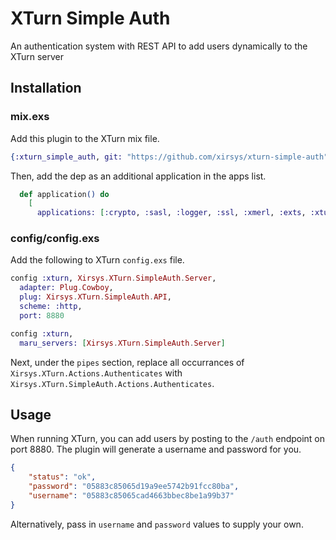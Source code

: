 # XTurn Simple Auth

An authentication system with REST API to add users dynamically to the XTurn server

## Installation

### mix.exs

Add this plugin to the XTurn mix file.

```elixir
{:xturn_simple_auth, git: "https://github.com/xirsys/xturn-simple-auth"}
```
Then, add the dep as an additional application in the apps list.

```elixir
  def application() do
    [
      applications: [:crypto, :sasl, :logger, :ssl, :xmerl, :exts, :xturn_simple_auth],
```

### config/config.exs

Add the following to XTurn `config.exs` file.

```elixir
config :xturn, Xirsys.XTurn.SimpleAuth.Server,
  adapter: Plug.Cowboy,
  plug: Xirsys.XTurn.SimpleAuth.API,
  scheme: :http,
  port: 8880

config :xturn,
  maru_servers: [Xirsys.XTurn.SimpleAuth.Server]
```

Next, under the `pipes` section, replace all occurrances of `Xirsys.XTurn.Actions.Authenticates` with `Xirsys.XTurn.SimpleAuth.Actions.Authenticates`.

## Usage

When running XTurn, you can add users by posting to the `/auth` endpoint on port 8880.  The plugin will generate a username and password for you.

```json
{
    "status": "ok",
    "password": "05883c85065d19a9ee5742b91fcc80ba",
    "username": "05883c85065cad4663bbec8be1a99b37"
}
```

Alternatively, pass in `username` and `password` values to supply your own.